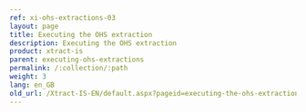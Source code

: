 ```yaml
---
ref: xi-ohs-extractions-03
layout: page
title: Executing the OHS extraction
description: Executing the OHS extraction
product: xtract-is
parent: executing-ohs-extractions
permalink: /:collection/:path
weight: 3
lang: en_GB
old_url: /Xtract-IS-EN/default.aspx?pageid=executing-the-ohs-extraction
---
```

